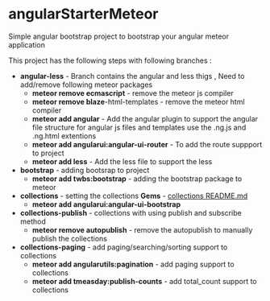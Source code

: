 # angularStarterMeteor

Simple angular bootstrap project to bootstrap your angular meteor application 

This project has the following steps with following branches : 

* **angular-less** - Branch contains the angular and less thigs , Need to add/remove following meteor packages
  * **meteor remove ecmascript** - remove the meteor js compiler
  * **meteor remove blaze**-html-templates - remove the meteor html compiler
  * **meteor add angular** - Add the angular plugin to support the angular file structure
      for angular js files and templates use the .ng.js and .ng.html extentions 
  * **meteor add angularui:angular-ui-router** - To add the route suppport to project
  * **meteor add less** - Add the less file to support the less
* **bootstrap** - adding bootsrap to project
  * **meteor add twbs:bootstrap** - adding the bootstrap package to meteor
* **collections** - setting the collections **Gems** - [collections README.md](https://www.github.com)
  * **meteor add angularui:angular-ui-bootstrap**
* **collections-publish** - collections with using publish and subscribe method
  * **meteor remove autopublish** - remove the autopublish to manually publish the collections
* **collections-paging** - add paging/searching/sorting support to collections
  * **meteor add angularutils:pagination** - add paging support to collections
  * **meteor add tmeasday:publish-counts** - add total_count support to collections 
